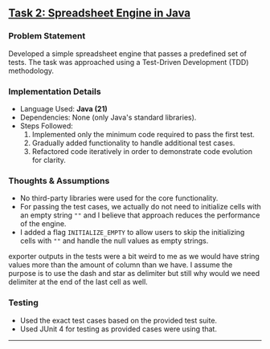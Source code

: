 ## [Task 2: Spreadsheet Engine in Java](spreadsheet-engine/)

### Problem Statement
Developed a simple spreadsheet engine that passes a predefined set of tests. The task was approached using a Test-Driven Development (TDD) methodology.

### Implementation Details
- Language Used: **Java (21)**
- Dependencies: None (only Java's standard libraries).
- Steps Followed:
    1. Implemented only the minimum code required to pass the first test.
    2. Gradually added functionality to handle additional test cases.
    3. Refactored code iteratively in order to demonstrate code evolution for clarity.

### Thoughts & Assumptions
- No third-party libraries were used for the core functionality.
- For passing the test cases, we actually do not need to initialize cells with an empty string `""` and I believe that approach reduces the performance of the engine.
- I added a flag `INITIALIZE_EMPTY` to allow users to skip the initializing cells with `""` and handle the null values as empty strings.

exporter outputs in the tests were a bit weird to me as we would have string values more than the amount of column than we have.
I assume the purpose is to use the dash and star as delimiter but still why would we need delimiter at the end of the last cell as well.

### Testing
- Used the exact test cases based on the provided test suite.
- Used JUnit 4 for testing as provided cases were using that.

---